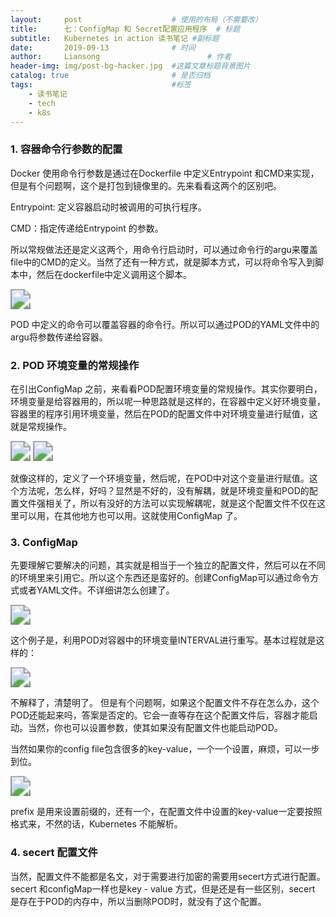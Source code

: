 ```yaml
---
layout:     post   				    # 使用的布局（不需要改）
title:      七：ConfigMap 和 Secret配置应用程序	# 标题
subtitle:   Kubernetes in action 读书笔记 #副标题
date:       2019-09-13 				# 时间
author:     Liansong 						# 作者
header-img: img/post-bg-hacker.jpg	#这篇文章标题背景图片
catalog: true 						# 是否归档
tags:								#标签
    - 读书笔记
    - tech
    - k8s
---
```




### 1. 容器命令行参数的配置

Docker 使用命令行参数是通过在Dockerfile 中定义Entrypoint 和CMD来实现，但是有个问题啊，这个是打包到镜像里的。先来看看这两个的区别吧。

Entrypoint: 定义容器启动时被调用的可执行程序。

CMD：指定传递给Entrypoint 的参数。

所以常规做法还是定义这两个，用命令行启动时，可以通过命令行的argu来覆盖file中的CMD的定义。当然了还有一种方式，就是脚本方式，可以将命令写入到脚本中，然后在dockerfile中定义调用这个脚本。

<img src="https://cdn.jsdelivr.net/gh/yeliansong/github-blog-PIC/blog-images006y8mN6gy1g6ycqeiovej30lb03ct9m.jpg" style="zoom:200%;" />

POD 中定义的命令可以覆盖容器的命令行。所以可以通过POD的YAML文件中的argu将参数传递给容器。



### 2. POD 环境变量的常规操作

在引出ConfigMap 之前，来看看POD配置环境变量的常规操作。其实你要明白，环境变量是给容器用的，所以呢一种思路就是这样的，在容器中定义好环境变量，容器里的程序引用环境变量，然后在POD的配置文件中对环境变量进行赋值，这就是常规操作。

<img src="https://cdn.jsdelivr.net/gh/yeliansong/github-blog-PIC/blog-images006y8mN6gy1g6ycqf7yhhj30it05rgml.jpg" style="zoom:200%;" />

<img src="https://cdn.jsdelivr.net/gh/yeliansong/github-blog-PIC/blog-images006y8mN6gy1g6ycqgyzg8j30j4052wf2.jpg" style="zoom:200%;" />

就像这样的，定义了一个环境变量，然后呢，在POD中对这个变量进行赋值。这个方法呢，怎么样，好吗？显然是不好的，没有解耦，就是环境变量和POD的配置文件强相关了，所以有没好的方法可以实现解耦呢，就是这个配置文件不仅在这里可以用，在其他地方也可以用。这就使用ConfigMap 了。



### 3. ConfigMap

先要理解它要解决的问题，其实就是相当于一个独立的配置文件，然后可以在不同的环境里来引用它。所以这个东西还是蛮好的。创建ConfigMap可以通过命令方式或者YAML文件。不详细讲怎么创建了。

<img src="https://cdn.jsdelivr.net/gh/yeliansong/github-blog-PIC/blog-images006y8mN6gy1g6ycqhmjtoj30kh095wgt.jpg" style="zoom:200%;" />

这个例子是，利用POD对容器中的环境变量INTERVAL进行重写。基本过程就是这样的：

<img src="https://cdn.jsdelivr.net/gh/yeliansong/github-blog-PIC/blog-images006y8mN6gy1g6ycqjde66j30io08mwjy.jpg" style="zoom:200%;" />

不解释了，清楚明了。 但是有个问题啊，如果这个配置文件不存在怎么办，这个POD还能起来吗，答案是否定的。它会一直等存在这个配置文件后，容器才能启动。当然，你也可以设置参数，使其如果没有配置文件也能启动POD。

当然如果你的config file包含很多的key-value，一个一个设置，麻烦，可以一步到位。

<img src="https://cdn.jsdelivr.net/gh/yeliansong/github-blog-PIC/blog-images006y8mN6gy1g6ycqjvnbyj30ib04nwfr.jpg" style="zoom:200%;" />

prefix 是用来设置前缀的，还有一个，在配置文件中设置的key-value一定要按照格式来，不然的话，Kubernetes 不能解析。



### 4. secert 配置文件

当然，配置文件不能都是名文，对于需要进行加密的需要用secert方式进行配置。secert 和configMap一样也是key - value 方式，但是还是有一些区别，secert 是存在于POD的内存中，所以当删除POD时，就没有了这个配置。
